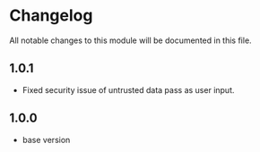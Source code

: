 
# Changelog
All notable changes to this module will be documented in this file.

## 1.0.1

- Fixed security issue of untrusted data pass as user input.

## 1.0.0

- base version
